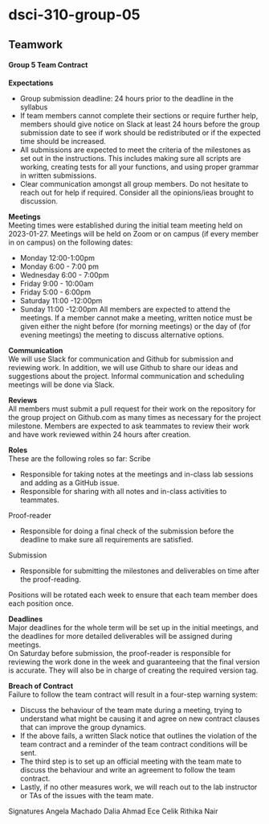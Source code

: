 # dsci-310-group-05






## Teamwork

#### __Group 5 Team Contract__<br/>
__Expectations__<br/>
- Group submission deadline: 24 hours prior to the deadline in the syllabus
- If team members cannot complete their sections or require further help, members should give notice on Slack at least 24 hours before the group submission date to see if work should be redistributed or if the expected time should be increased.
- All submissions are expected to meet the criteria of the milestones as set out in the instructions. This includes making sure all scripts are working, creating tests for all your functions, and using proper grammar in written submissions.
- Clear communication amongst all group members. Do not hesitate to reach out for help if required. Consider all the opinions/ieas brought to discussion.<br/>

__Meetings__ <br/>
Meeting times were established during the initial team meeting held on 2023-01-27. Meetings will be held on Zoom or on campus (if every member in on campus) on the following dates:
- Monday 12:00-1:00pm
- Monday 6:00 - 7:00 pm
- Wednesday 6:00 - 7:00pm
- Friday 9:00 - 10:00am
- Friday 5:00 - 6:00pm
- Saturday 11:00 -12:00pm
- Sunday 11:00 -12:00pm
All members are expected to attend the meetings. If a member cannot make a meeting, written notice must be given either the night before (for morning meetings) or the day of (for evening meetings) the meeting to discuss alternative options.<br/>

__Communication__ <br/>
We will use Slack for communication and Github for submission and reviewing work. In addition, we will use Github to share our ideas and suggestions about the project. Informal communication and scheduling meetings will be done via Slack.<br/>

__Reviews__<br/>
All members must submit a pull request for their work on the repository for the group project on Github.com as many times as necessary for the project milestone. Members are expected to ask teammates to review their work and have work reviewed within 24 hours after creation. <br/>

__Roles__<br/>
These are the following roles so far:
Scribe<br/>
- Responsible for taking notes at the meetings and in-class lab sessions and adding as a GitHub issue.
- Responsible for sharing with all notes and in-class activities to teammates.

Proof-reader<br/>
- Responsible for doing a final check of the submission before the deadline to make sure all requirements are satisfied.

Submission<br/>
- Responsible for submitting the milestones and deliverables on time after the proof-reading.

Positions will be rotated each week to ensure that each team member does each position once.<br/>

__Deadlines__ <br/>
Major deadlines for the whole term will be set up in the initial meetings, and the deadlines for more detailed deliverables will be assigned during meetings.<br/>
On Saturday before submission, the proof-reader is responsible for reviewing the work done in the week and guaranteeing that the final version is accurate. They will also be in charge of creating the required version tag. <br/>

__Breach of Contract__<br/>
Failure to follow the team contract will result in a four-step warning system:
- Discuss the behaviour of the team mate during a meeting, trying to understand what might be causing it and agree on new contract clauses that can improve the group dynamics.
- If the above fails, a written Slack notice that outlines the violation of the team contract and a reminder of the team contract conditions will be sent.
- The third step is to set up an official meeting with the team mate to discuss the behaviour and write an agreement to follow the team contract.
- Lastly, if no other measures work, we will reach out to the lab instructor or TAs of the issues with the team mate.<br/>

Signatures
Angela Machado
Dalia Ahmad
Ece Celik
Rithika Nair
